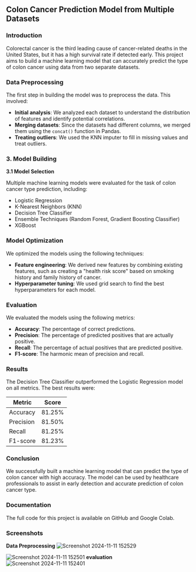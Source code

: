 ## Colon Cancer Prediction Model from Multiple Datasets

### Introduction

Colorectal cancer is the third leading cause of cancer-related deaths in the United States, but it has a high survival rate if detected early. This project aims to build a machine learning model that can accurately predict the type of colon cancer using data from two separate datasets.

### Data Preprocessing

The first step in building the model was to preprocess the data. This involved:

- **Initial analysis**: We analyzed each dataset to understand the distribution of features and identify potential correlations.
- **Merging datasets**: Since the datasets had different columns, we merged them using the `concat()` function in Pandas.
- **Treating outliers**: We used the KNN imputer to fill in missing values and treat outliers.

### 3. Model Building

**3.1 Model Selection**

Multiple machine learning models were evaluated for the task of colon cancer type prediction, including:

- Logistic Regression
- K-Nearest Neighbors (KNN)
- Decision Tree Classifier
- Ensemble Techniques (Random Forest, Gradient Boosting Classifier)
- XGBoost
### Model Optimization

We optimized the models using the following techniques:

- **Feature engineering**: We derived new features by combining existing features, such as creating a "health risk score" based on smoking history and family history of cancer.
- **Hyperparameter tuning**: We used grid search to find the best hyperparameters for each model.

### Evaluation

We evaluated the models using the following metrics:

- **Accuracy**: The percentage of correct predictions.
- **Precision**: The percentage of predicted positives that are actually positive.
- **Recall**: The percentage of actual positives that are predicted positive.
- **F1-score**: The harmonic mean of precision and recall.

### Results

The Decision Tree Classifier outperformed the Logistic Regression model on all metrics. The best results were:

| Metric | Score |
|---|---|
| Accuracy | 81.25% |
| Precision | 81.50% |
| Recall | 81.25% |
| F1-score | 81.23% |

### Conclusion

We successfully built a machine learning model that can predict the type of colon cancer with high accuracy. The model can be used by healthcare professionals to assist in early detection and accurate prediction of colon cancer type.

### Documentation

The full code for this project is available on GitHub and Google Colab.

### Screenshots
**Data Preprocessing**
![Screenshot 2024-11-11 152529](https://github.com/user-attachments/assets/a9ffaf10-d84e-467c-910a-877afdcec89f)

![Screenshot 2024-11-11 152501](https://github.com/user-attachments/assets/e74e9519-837f-4838-b2b5-0fba945c844d)
**evaluation**
![Screenshot 2024-11-11 152401](https://github.com/user-attachments/assets/1e1584c8-86ca-4f78-8823-3c0cd3c419f5)

